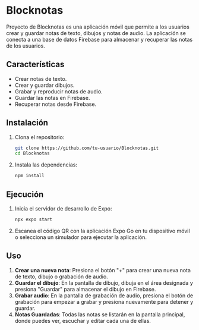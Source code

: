 # Blocknotas

Proyecto de Blocknotas es una aplicación móvil que permite a los usuarios crear y guardar notas de texto, dibujos y notas de audio. La aplicación se conecta a una base de datos Firebase para almacenar y recuperar las notas de los usuarios.

## Características

- Crear notas de texto.
- Crear y guardar dibujos.
- Grabar y reproducir notas de audio.
- Guardar las notas en Firebase.
- Recuperar notas desde Firebase.



## Instalación

1. Clona el repositorio:
    ```bash
    git clone https://github.com/tu-usuario/Blocknotas.git
    cd Blocknotas
    ```

2. Instala las dependencias:
    ```bash
    npm install
    ```

## Ejecución

1. Inicia el servidor de desarrollo de Expo:
    ```bash
    npx expo start
    ```

2. Escanea el código QR con la aplicación Expo Go en tu dispositivo móvil o selecciona un simulador para ejecutar la aplicación.
   
## Uso

1. **Crear una nueva nota**: Presiona el botón "+" para crear una nueva nota de texto, dibujo o grabación de audio.
2. **Guardar el dibujo**: En la pantalla de dibujo, dibuja en el área designada y presiona "Guardar" para almacenar el dibujo en Firebase.
3. **Grabar audio**: En la pantalla de grabación de audio, presiona el botón de grabación para empezar a grabar y presiona nuevamente para detener y guardar.
4. **Notas Guardadas**: Todas las notas se listarán en la pantalla principal, donde puedes ver, escuchar y editar cada una de ellas.
